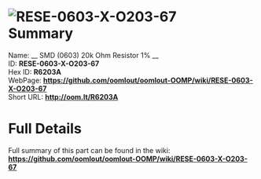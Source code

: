 
![RESE-0603-X-O203-67](https://github.com/oomlout/oomlout-OOMP/blob/master/parts/RESE-0603-X-O203-67/RESE-0603-X-O203-67_420.jpg)   
Summary
=================
  
Name: __ SMD (0603) 20k Ohm Resistor 1% __    
ID: __RESE-0603-X-O203-67__   
Hex ID: __R6203A__   
WebPage: __https://github.com/oomlout/oomlout-OOMP/wiki/RESE-0603-X-O203-67__   
Short URL: __http://oom.lt/R6203A__   

Full Details
==========================
Full summary of this part can be found in the wiki:   
__https://github.com/oomlout/oomlout-OOMP/wiki/RESE-0603-X-O203-67__    

